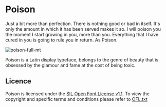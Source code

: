 # Poison
Just a bit more than perfection.
There is nothing good or bad in itself. It's only the amount in which it has been served makes it so. I will poison you the moment I start growing in you, more than you. Everything that I have cured in you is going to rule you in return. As Poison.

![poison-full-mt](https://user-images.githubusercontent.com/9861917/104019335-63df4480-51e1-11eb-9163-f2ea3b434203.jpg)

Poison is a Latin display typeface, belongs to the genre of beauty that is obsessed by the glamour and fame at the cost of being toxic.

## Licence
Poison is licensed under the [SIL Open Font License v1.1](http://scripts.sil.org/OFL). To view the copyright and specific terms and conditions please refer to [OFL.txt](https://github.com/magictype/poison/blob/master/OFL.txt)
